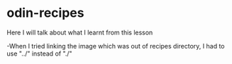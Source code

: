 # odin-recipes
Here I will talk about what I learnt from this lesson

-When I tried linking the image which was out of recipes directory, I had to use "../" instead of "./"
